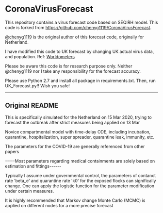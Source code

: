 # CoronaVirusForecast

This repository contains a virus forecast code based on SEQIRH model. This code is forked from https://github.com/chenyg1119/CoronaVirusForecast. 

[@chenyg1119](https://github.com/chenyg1119) is the original author of this forecast code, originally for Netherland.

I have modified this code to UK forecast by changing UK actual virus data, and population. Ref: [Worldometers](https://www.worldometers.info/)

Please be aware this code is for research purpose only. Neither @chenyg1119 nor I take any responsibility for the forecast accuracy.

Please use Python 2.7 and install all package in requirements.txt. Then, run UK_Forecast.py!! Wish you safe!


--- 
## Original README

This is specifically simulated for the Netherland on 15 Mar 2020, trying to forecast the outbreak after strict measures being applied on 13 Mar

Novice compartmental model with time-delay ODE, including incubation, quarantine, hospitalization, super spreader, quarantine leak, immunity, etc.

The parameters for the COVID-19 are generally referenced from other papers

-----Most parameters regarding medical containments are solely based on estimation and fittings------

Typically I assume under governmental control, the parameters of contanct rate 'beta_e' and quarantine rate 'k0' for the exposed flocks can significally change. One can apply the logistic function for the parameter modification under certain measures.

It is highly recommended that Markov change Monte Carlo (MCMC) is applied on different nodes for a more precise forecast

